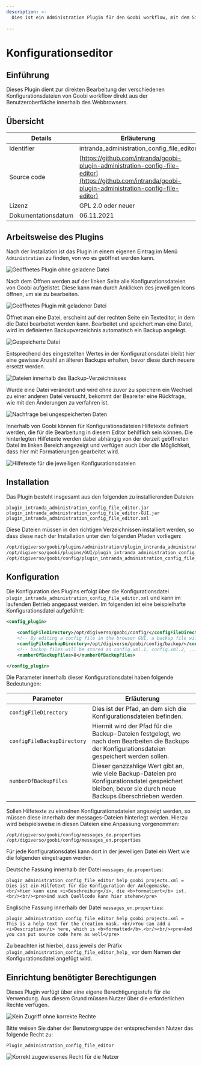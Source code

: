 ```yaml
---
description: >-
  Dies ist ein Administration Plugin für den Goobi workflow, mit dem Sie lesend und schreibend auf alle wichtigen Konfigurationsdateien des Goobi-Workflows zugreifen können, die sich normalerweise im Ordner `/opt/digiverso/goobi/config/` befinden.
  
---
```


Konfigurationseditor
===========================================================================


Einführung
---------------------------------------------------------------------------
Dieses Plugin dient zur direkten Bearbeitung der verschiedenen Konfigurationsdateien von Goobi workflow direkt aus der Benutzeroberfläche innerhalb des Webbrowsers.


Übersicht
---------------------------------------------------------------------------

Details             |  Erläuterung
------------------- | -----------------------------------------------------
Identifier          | intranda_administration_config_file_editor
Source code         | [https://github.com/intranda/goobi-plugin-administration-config-file-editor](https://github.com/intranda/goobi-plugin-administration-config-file-editor)
Lizenz              | GPL 2.0 oder neuer 
Dokumentationsdatum | 06.11.2021


Arbeitsweise des Plugins
---------------------------------------------------------------------------

Nach der Installation ist das Plugin in einem eigenen Eintrag im Menü `Administration` zu finden, von wo es geöffnet werden kann.

![Geöffnetes Plugin ohne geladene Datei](intranda_administration_config_file_editor3_de.png)

Nach dem Öffnen werden auf der linken Seite alle Konfigurationsdateien von Goobi aufgelistet. Diese kann man durch Anklicken des jeweiligen Icons öffnen, um sie zu bearbeiten.

![Geöffnetes Plugin mit geladener Datei](intranda_administration_config_file_editor4_de.png)

Öffnet man eine Datei, erscheint auf der rechten Seite ein Texteditor, in dem die Datei bearbeitet werden kann. Bearbeitet und speichert man eine Datei, wird im definierten Backupverzeichnis automatisch ein Backup angelegt. 

![Gespeicherte Datei](intranda_administration_config_file_editor5_de.png)

Entsprechend des eingestellten Wertes in der Konfigurationsdatei bleibt hier eine gewisse Anzahl an älteren Backups erhalten, bevor diese durch neuere ersetzt werden.

![Dateien innerhalb des Backup-Verzeichnisses](intranda_administration_config_file_editor8.png)

Wurde eine Datei verändert und wird ohne zuvor zu speichern ein Wechsel zu einer anderen Datei versucht, bekommt der Beareiter eine Rückfrage, wie mit den Änderungen zu verfahren ist.

![Nachfrage bei ungespeicherten Daten](intranda_administration_config_file_editor6_de.png)

Innerhalb von Goobi können für Konfigurationsdateien Hilfetexte definiert werden, die für die Bearbeitung in diesem Editor behilflich sein können. Die hinterlegten Hilfetexte werden dabei abhängig von der derzeit geöffneten Datei im linken Bereich angezeigt und verfügen auch über die Möglichkeit, dass hier mit Formatierungen gearbeitet wird.

![Hilfetexte für die jeweiligen Konfigurationsdateien](intranda_administration_config_file_editor7_de.png)


Installation
---------------------------------------------------------------------------
Das Plugin besteht insgesamt aus den folgenden zu installierenden Dateien:

```text
plugin_intranda_administration_config_file_editor.jar
plugin_intranda_administration_config_file_editor-GUI.jar
plugin_intranda_administration_config_file_editor.xml
```

Diese Dateien müssen in den richtigen Verzeichnissen installiert werden, so dass diese nach der Installation unter den folgenden Pfaden vorliegen:

```bash
/opt/digiverso/goobi/plugins/administration/plugin_intranda_administration_config_file_editor.jar
/opt/digiverso/goobi/plugins/GUI/plugin_intranda_administration_config_file_editor-GUI.jar
/opt/digiverso/goobi/config/plugin_intranda_administration_config_file_editor.xml
```


Konfiguration
---------------------------------------------------------------------------
Die Konfiguration des Plugins erfolgt über die Konfigurationsdatei `plugin_intranda_administration_config_file_editor.xml` und kann im laufenden Betrieb angepasst werden. Im folgenden ist eine beispielhafte Konfigurationsdatei aufgeführt:

```xml
<config_plugin>

	<configFileDirectory>/opt/digiverso/goobi/config/</configFileDirectory>
	<!-- By editing a config file in the browser GUI, a backup file will be stored in the backup directory -->
	<configFileBackupDirectory>/opt/digiverso/goobi/config/backup/</configFileBackupDirectory>
	<!-- backup files will be stored as config.xml.1, config.xml.2, ..., config.xml.n -->
	<numberOfBackupFiles>8</numberOfBackupFiles>

</config_plugin>
```

Die Parameter innerhalb dieser Konfigurationsdatei haben folgende Bedeutungen:

Parameter           |  Erläuterung
------------------- | ----------------------------------------------------- 
`configFileDirectory`         | Dies ist der Pfad, an dem sich die Konfigurationsdateien befinden.
`configFileBackupDirectory`   | Hiermit wird der Pfad für die Backup-Dateien festgelegt, wo nach dem Bearbeiten die Backups der Konfigurationsdateien gespeichert werden sollen.
`numberOfBackupFiles`         | Dieser ganzzahlige Wert gibt an, wie viele Backup-Dateien pro Konfigurationsdatei gespeichert bleiben, bevor sie durch neue Backups überschrieben werden.

Sollen Hilfetexte zu einzelnen Konfigurationsdateien angezeigt werden, so müssen diese innerhalb der messages-Dateien hinterlegt werden. Hierzu wird beispielsweise in diesen Dateien eine Anpassung vorgenommen:

```
/opt/digiverso/goobi/config/messages_de.properties
/opt/digiverso/goobi/config/messages_en.properties
```

Für jede Konfigurationsdatei kann dort in der jeweiligen Datei ein Wert wie die folgenden eingetragen werden.

Deutsche Fassung innerhalb der Datei `messages_de.properties`:

```properties
plugin_administration_config_file_editor_help_goobi_projects.xml = Dies ist ein Hilfetext für die Konfiguration der Anlegemaske. <br/>Hier kann eine <i>Beschreibung</i>, die <b>formatiert</b> ist.<br/><br/><pre>Und auch Quellcode kann hier stehen</pre>
```

Englische Fassung innerhalb der Datei `messages_en.properties`:

```properties
plugin_administration_config_file_editor_help_goobi_projects.xml = This is a help text for the creation mask. <br/>You can add a <i>Description</i> here, which is <b>formatted</b>.<br/><br/><pre>And you can put source code here as well</pre>
```

Zu beachten ist hierbei, dass jeweils der Präfix `plugin_administration_config_file_editor_help_` vor dem Namen der Konfigurationsdatei angefügt wird.


Einrichtung benötigter Berechtigungen
---------------------------------------------------------------------------
Dieses Plugin verfügt über eine eigene Berechtigungsstufe für die Verwendung. Aus diesem Grund müssen Nutzer über die erforderlichen Rechte verfügen. 

![Kein Zugriff ohne korrekte Rechte](intranda_administration_config_file_editor1_de.png)

Bitte weisen Sie daher der Benutzergruppe der entsprechenden Nutzer das folgende Recht zu:

```
Plugin_administration_config_file_editor
```

![Korrekt zugewiesenes Recht für die Nutzer](intranda_administration_config_file_editor2_de.png)